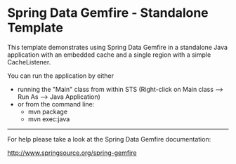 Spring Data Gemfire - Standalone Template
================================================================================

This template demonstrates using Spring Data Gemfire in a standalone Java application with an embedded cache and a single region with a simple CacheListener.

You can run the application by either

* running the "Main" class from within STS (Right-click on Main class --> Run As --> Java Application)
* or from the command line:
    - mvn package
    - mvn exec:java

--------------------------------------------------------------------------------

For help please take a look at the Spring Data Gemfire documentation:

http://www.springsource.org/spring-gemfire

